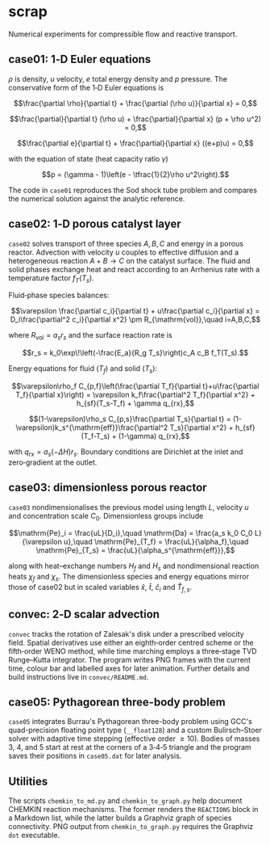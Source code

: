 # scrap

Numerical experiments for compressible flow and reactive transport.

## case01: 1‑D Euler equations

$\rho$ is density, $u$ velocity, $e$ total energy density and $p$ pressure.
The conservative form of the 1‑D Euler equations is

```math
\frac{\partial \rho}{\partial t} + \frac{\partial (\rho u)}{\partial x} = 0,
```

```math
\frac{\partial}{\partial t} (\rho u) + \frac{\partial}{\partial x} (p + \rho u^2) = 0,
```

```math
\frac{\partial e}{\partial t} + \frac{\partial}{\partial x} ((e+p)u) = 0,
```

with the equation of state (heat capacity ratio $\gamma$)

```math
p = (\gamma - 1)\left(e - \tfrac{1}{2}\rho u^2\right).
```

The code in `case01` reproduces the Sod shock tube problem and compares the
numerical solution against the analytic reference.

## case02: 1‑D porous catalyst layer

`case02` solves transport of three species $A,B,C$ and energy in a porous
reactor. Advection with velocity $u$ couples to effective diffusion and a
heterogeneous reaction $A+B\rightarrow C$ on the catalyst surface. The fluid
and solid phases exchange heat and react according to an Arrhenius rate with a
temperature factor $f_T(T_s)$.

Fluid‐phase species balances:

```math
\varepsilon \frac{\partial c_i}{\partial t} + u\frac{\partial c_i}{\partial x}
= D_i\frac{\partial^2 c_i}{\partial x^2} \pm R_{\mathrm{vol}},\quad i=A,B,C,
```

where $R_{\mathrm{vol}}=a_s r_s$ and the surface reaction rate is

```math
r_s = k_0\exp\!\left(-\frac{E_a}{R_g T_s}\right)c_A c_B f_T(T_s).
```

Energy equations for fluid ($T_f$) and solid ($T_s$):

```math
\varepsilon\rho_f C_{p,f}\left(\frac{\partial T_f}{\partial t}+u\frac{\partial T_f}{\partial x}\right)
= \varepsilon k_f\frac{\partial^2 T_f}{\partial x^2} + h_{sf}(T_s-T_f) + \gamma q_{rx},
```

```math
(1-\varepsilon)\rho_s C_{p,s}\frac{\partial T_s}{\partial t}
= (1-\varepsilon)k_s^{\mathrm{eff}}\frac{\partial^2 T_s}{\partial x^2} + h_{sf}(T_f-T_s) + (1-\gamma) q_{rx},
```

with $q_{rx}=a_s(-\Delta H)r_s$. Boundary conditions are Dirichlet at the
inlet and zero‑gradient at the outlet.

## case03: dimensionless porous reactor

`case03` nondimensionalises the previous model using length $L$, velocity $u$
and concentration scale $C_0$. Dimensionless groups include

```math
\mathrm{Pe}_i = \frac{uL}{D_i},\quad
\mathrm{Da} = \frac{a_s k_0 C_0 L}{\varepsilon u},\quad
\mathrm{Pe}_{T_f} = \frac{uL}{\alpha_f},\quad
\mathrm{Pe}_{T_s} = \frac{uL}{\alpha_s^{\mathrm{eff}}},
```

along with heat–exchange numbers $H_f$ and $H_s$ and nondimensional reaction
heats $\chi_f$ and $\chi_s$. The dimensionless species and energy equations
mirror those of case02 but in scaled variables $\hat{x}$, $\hat{t}$, $\hat{c}_i$ and
$\hat{T}_{f,s}$.

## convec: 2‑D scalar advection

`convec` tracks the rotation of Zalesak's disk under a prescribed velocity
field. Spatial derivatives use either an eighth‑order centred scheme or the
fifth‑order WENO method, while time marching employs a three‑stage TVD
Runge–Kutta integrator. The program writes PNG frames with the current time,
colour bar and labelled axes for later animation. Further details and build
instructions live in `convec/README.md`.

## case05: Pythagorean three-body problem

`case05` integrates Burrau's Pythagorean three-body problem using GCC's
quad-precision floating point type (`__float128`) and a custom Bulirsch–Stoer
solver with adaptive time stepping (effective order $\ge 10$). Bodies of masses
3, 4, and 5 start at rest at the corners of a 3‑4‑5 triangle and the program
saves their positions in `case05.dat` for later analysis.

## Utilities

The scripts `chemkin_to_md.py` and `chemkin_to_graph.py` help document CHEMKIN
reaction mechanisms. The former renders the `REACTIONS` block in a Markdown
list, while the latter builds a Graphviz graph of species connectivity. PNG
output from `chemkin_to_graph.py` requires the Graphviz `dot` executable.
